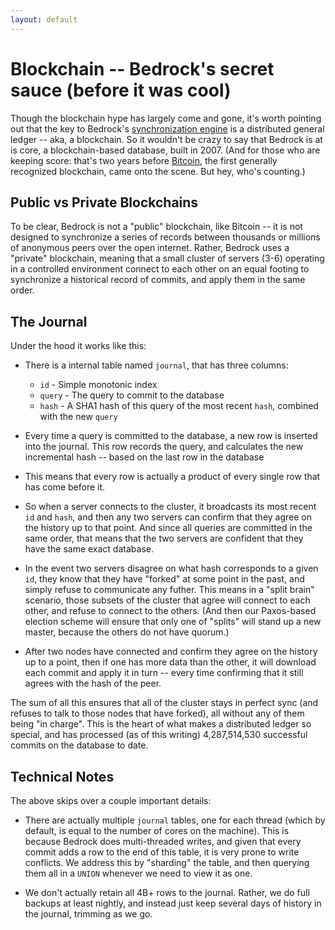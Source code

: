 ```yaml
---
layout: default
---
```


# Blockchain -- Bedrock's secret sauce (before it was cool)
Though the blockchain hype has largely come and gone, it's worth pointing out that the key to Bedrock's [synchronization engine](http://bedrockdb.com/synchronization.html) is a distributed general ledger -- aka, a blockchain.  So it wouldn't be crazy to say that Bedrock is at is core, a blockchain-based database, built in 2007.  (And for those who are keeping score: that's two years before [Bitcoin](https://en.wikipedia.org/wiki/Bitcoin), the first generally recognized blockchain, came onto the scene.  But hey, who's counting.)

## Public vs Private Blockchains
To be clear, Bedrock is not a "public" blockchain, like Bitcoin -- it is not designed to synchronize a series of records between thousands or millions of anonymous peers over the open internet.  Rather, Bedrock uses a "private" blockchain, meaning that a small cluster of servers (3-6) operating in a controlled environment connect to each other on an equal footing to synchronize a historical record of commits, and apply them in the same order.

## The Journal
Under the hood it works like this:

* There is a internal table named `journal`, that has three columns:
    * `id` - Simple monotonic index
    * `query` - The query to commit to the database
    * `hash` - A SHA1 hash of this query of the most recent `hash`, combined with the new `query`
    
* Every time a query is committed to the database, a new row is inserted into the journal.  This row records the query, and calculates the new incremental hash -- based on the last row in the database

* This means that every row is actually a product of every single row that has come before it.

* So when a server connects to the cluster, it broadcasts its most recent `id` and `hash`, and then any two servers can confirm that they agree on the history up to that point.  And since all queries are committed in the same order, that means that the two servers are confident that they have the same exact database.

* In the event two servers disagree on what hash corresponds to a given `id`, they know that they have "forked" at some point in the past, and simply refuse to communicate any futher.  This means in a "split brain" scenario, those subsets of the cluster that agree will connect to each other, and refuse to connect to the others.  (And then our Paxos-based election scheme will ensure that only one of "splits" will stand up a new master, because the others do not have quorum.)

* After two nodes have connected and confirm they agree on the history up to a point, then if one has more data than the other, it will download each commit and apply it in turn -- every time confirming that it still agrees with the hash of the peer.

The sum of all this ensures that all of the cluster stays in perfect sync (and refuses to talk to those nodes that have forked), all without any of them being "in charge".  This is the heart of what makes a distributed ledger so special, and has processed (as of this writing) 4,287,514,530 successful commits on the database to date.

## Technical Notes
The above skips over a couple important details:

* There are actually multiple `journal` tables, one for each thread (which by default, is equal to the number of cores on the machine).  This is because Bedrock does multi-threaded writes, and given that every commit adds a row to the end of this table, it is very prone to write conflicts.  We address this by "sharding" the table, and then querying them all in a `UNION` whenever we need to view it as one.

* We don't actually retain all 4B+ rows to the journal.  Rather, we do full backups at least nightly, and instead just keep several days of history in the journal, trimming as we go. 
